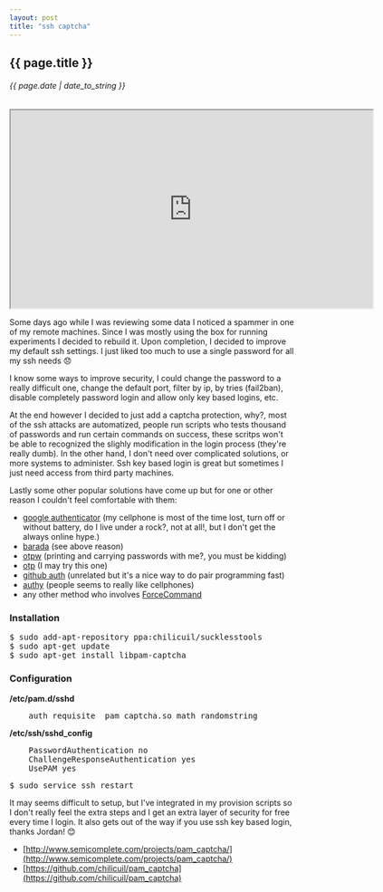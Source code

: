 ```yaml
---
layout: post
title: "ssh captcha"
---
```


## {{ page.title }}

###### {{ page.date | date_to_string }}

<!--**[![](/assets/img/pam_captcha.png)](https://github.com/chilicuil/pam_captcha)**-->
<iframe class="showterm" src="http://showterm.io/53a85bc1b41c096c83130" width="640" height="350">&nbsp;</iframe> 

Some days ago while I was reviewing some data I noticed a spammer in one of my remote machines. Since I was mostly using the box for running experiments I decided to rebuild it. Upon completion, I decided to improve my default ssh settings. I just liked too much to use a single password for all my ssh needs &#128542; 

I know some ways to improve security, I could change the password to a really difficult one, change the default port, filter by ip, by tries (fail2ban), disable completely password login and allow only key based logins, etc.

At the end however I decided to just add a captcha protection, why?, most of the ssh attacks are automatized, people run scripts who tests thousand of passwords and run certain commands on success, these scritps won't be able to recognized the slighly modification in the login process (they're really dumb). In the other hand, I don't need over complicated solutions, or more systems to administer. Ssh key based login is great but sometimes I just need access from third party machines.

Lastly some other popular solutions have come up but for one or other reason I couldn't feel comfortable with them:

- [google authenticator](https://code.google.com/p/google-authenticator/) (my cellphone is most of the time lost, turn off or without battery, do I live under a rock?, not at all!, but I don't get the always online hype.)
- [barada](http://barada.sourceforge.net/) (see above reason)
- [otpw](https://www.cl.cam.ac.uk/~mgk25/otpw.html) (printing and carrying passwords with me?, you must be kidding)
- [otp](http://ubuntuforums.org/showthread.php?t=1891356) (I may try this one)
- [github auth](https://github.com/chrishunt/github-auth) (unrelated but it's a nice way to do pair programming fast)
- [authy](http://blog.authy.com/two-factor-ssh-in-thirty-seconds) (people seems to really like cellphones)
- any other method who involves [ForceCommand](https://www.duosecurity.com/)

### Installation

<pre>
$ sudo add-apt-repository ppa:chilicuil/sucklesstools
$ sudo apt-get update
$ sudo apt-get install libpam-captcha
</pre>

### Configuration

**/etc/pam.d/sshd**

<pre>
    auth requisite  pam_captcha.so math randomstring
</pre>

**/etc/ssh/sshd_config**

<pre>
    PasswordAuthentication no
    ChallengeResponseAuthentication yes
    UsePAM yes
</pre>

<pre>
$ sudo service ssh restart
</pre>

It may seems difficult to setup, but I've integrated in my provision scripts so I don't really feel the extra steps and I get an extra layer of security for free every time I login. It also gets out of the way if you use ssh key based login, thanks Jordan! &#128522; 

- [http://www.semicomplete.com/projects/pam_captcha/](http://www.semicomplete.com/projects/pam_captcha/)
- [https://github.com/chilicuil/pam_captcha](https://github.com/chilicuil/pam_captcha)
